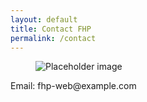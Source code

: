 ```yaml
---
layout: default
title: Contact FHP
permalink: /contact
---
```

<div class="card">
  <div class="card-image">
    <figure class="image is-4-by-3">
      <img
        src="https://bulma.io/assets/images/placeholders/1280x960.png"
        alt="Placeholder image"
      />
    </figure>
  </div>
  <div class="card-content">
    <div class="media">
      <div class="media-content">
        <p class="title is-4">Email: fhp-web@example.com</p>
      </div>
    </div>
  </div>
</div>